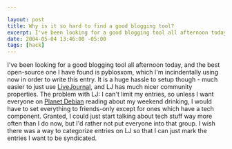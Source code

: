 ```yaml
--- 

layout: post
title: Why is it so hard to find a good blogging tool?
excerpt: I've been looking for a good blogging tool all afternoon today, and the best open-source one I have found is pyblosxom, which I'm incindentally using now in order to write this entry.  It is a huge hassle to setup though - much easier to just use <a href="http://www.livejournal.com">LiveJournal</a>, and LJ has much nicer community properties.
date: 2004-05-04 13:46:00 -05:00
tags: [hack]
---
```

I've been looking for a good blogging tool all afternoon today, and the best open-source one I have found is pyblosxom, which I'm incindentally using now in order to write this entry.  It is a huge hassle to setup though - much easier to just use <a href="http://www.livejournal.com">LiveJournal</a>, and LJ has much nicer community properties.  The problem with LJ: I can't limit my entries, so unless I want everyone on <a href="http://planet.debian.net">Planet Debian</a> reading about my weekend drinking, I would have to set
everything to friends-only except for ones which have a tech component.  Granted, I could just start talking about tech stuff way more often than I do now, but I'd rather not put everyone into that group.   I wish there was a way to categorize entries on LJ so that I can just mark the entries I want to be syndicated.

